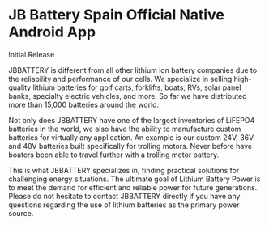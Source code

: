 # JB Battery Spain Official Native Android App

Initial Release

JBBATTERY is different from all other lithium ion battery companies due to the reliability and performance of our cells. We specialize in selling high-quality lithium batteries for golf carts, forklifts, boats, RVs, solar panel banks, specialty electric vehicles, and more. So far we have distributed more than 15,000 batteries around the world.

Not only does JBBATTERY have one of the largest inventories of LiFEPO4 batteries in the world, we also have the ability to manufacture custom batteries for virtually any application. An example is our custom 24V, 36V and 48V batteries built specifically for trolling motors. Never before have boaters been able to travel further with a trolling motor battery.

This is what JBBATTERY specializes in, finding practical solutions for challenging energy situations. The ultimate goal of Lithium Battery Power is to meet the demand for efficient and reliable power for future generations. Please do not hesitate to contact JBBATTERY directly if you have any questions regarding the use of lithium batteries as the primary power source.
